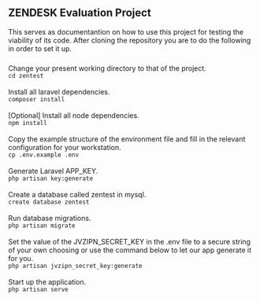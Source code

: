 ## ZENDESK Evaluation Project

This serves as documentantion on how to use this project for testing the viability of its code.
After cloning the repository you are to do the following in order to set it up.
###
Change your present working directory to that of the project.
<br/>
`cd zentest`
<br />
<br />
Install all laravel dependencies.
<br />
`composer install`
<br />
<br />
[Optional] Install all node dependencies.
<br />
`npm install`
<br />
<br />
Copy the example structure of the environment file and fill in the relevant configuration for your workstation.
<br />
`cp .env.example .env`
<br />
<br />
Generate Laravel APP_KEY.
<br />
`php artisan key:generate`
<br />
<br />
Create a database called zentest in mysql.
<br />
`create database zentest`
<br />
<br />
Run database migrations.
<br />
`php artisan migrate`
<br />
<br />
Set the value of the JVZIPN_SECRET_KEY in the .env file to a secure string of your own choosing or use the command below to let our app generate it for you.
<br />
`php artisan jvzipn_secret_key:generate`
<br />
<br />
Start up the application.
<br />
`php artisan serve`
<br />
<br />

